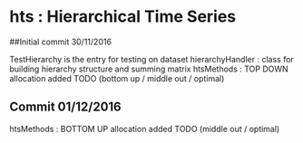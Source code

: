 # hts : Hierarchical Time Series

##Initial commit 30/11/2016

TestHierarchy is the entry for testing on dataset
hierarchyHandler : class for building hierarchy structure and summing matrix
htsMethods : TOP DOWN allocation added
TODO (bottom up / middle out / optimal)

## Commit 01/12/2016
htsMethods : BOTTOM UP allocation added
TODO (middle out / optimal)


